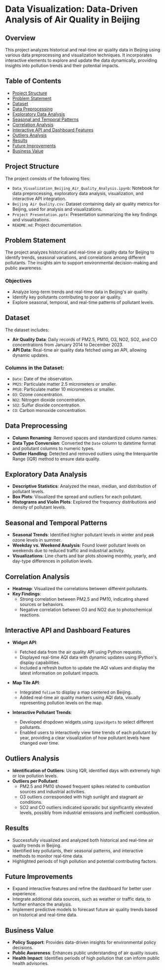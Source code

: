 # Data Visualization: Data-Driven Analysis of Air Quality in Beijing

## Overview
This project analyzes historical and real-time air quality data in Beijing using various data preprocessing and visualization techniques. It incorporates interactive elements to explore and update the data dynamically, providing insights into pollution trends and their potential impacts.

## Table of Contents
- [Project Structure](#project-structure)
- [Problem Statement](#problem-statement)
- [Dataset](#dataset)
- [Data Preprocessing](#data-preprocessing)
- [Exploratory Data Analysis](#exploratory-data-analysis)
- [Seasonal and Temporal Patterns](#seasonal-and-temporal-patterns)
- [Correlation Analysis](#correlation-analysis)
- [Interactive API and Dashboard Features](#interactive-api-and-dashboard-features)
- [Outliers Analysis](#outliers-analysis)
- [Results](#results)
- [Future Improvements](#future-improvements)
- [Business Value](#business-value)

## Project Structure
The project consists of the following files:
- `Data_Visualization_Beijing_Air_Quality_Analysis.ipynb`: Notebook for data preprocessing, exploratory data analysis, visualization, and interactive API integration.
- `Beijing Air Quality.csv`: Dataset containing daily air quality metrics for Beijing, used for analysis and visualizations.
- `Project Presentation.pptx`: Presentation summarizing the key findings and visualizations.
- `README.md`: Project documentation.

## Problem Statement
The project analyzes historical and real-time air quality data for Beijing to identify trends, seasonal variations, and correlations among different pollutants. The insights aim to support environmental decision-making and public awareness.

### Objectives
- Analyze long-term trends and real-time data in Beijing's air quality.
- Identify key pollutants contributing to poor air quality.
- Explore seasonal, temporal, and real-time patterns of pollutant levels.

## Dataset
The dataset includes:
- **Air Quality Data**: Daily records of PM2.5, PM10, O3, NO2, SO2, and CO concentrations from January 2014 to December 2023.
- **API Data**: Real-time air quality data fetched using an API, allowing dynamic updates.

### Columns in the Dataset:
- `Date`: Date of the observation.
- `PM25`: Particulate matter 2.5 micrometers or smaller.
- `PM10`: Particulate matter 10 micrometers or smaller.
- `O3`: Ozone concentration.
- `NO2`: Nitrogen dioxide concentration.
- `SO2`: Sulfur dioxide concentration.
- `CO`: Carbon monoxide concentration.

## Data Preprocessing
- **Column Renaming**: Removed spaces and standardized column names.
- **Data Type Conversion**: Converted the `Date` column to datetime format and pollutant columns to numeric types.
- **Outlier Handling**: Detected and removed outliers using the Interquartile Range (IQR) method to ensure data quality.

## Exploratory Data Analysis
- **Descriptive Statistics**: Analyzed the mean, median, and distribution of pollutant levels.
- **Box Plots**: Visualized the spread and outliers for each pollutant.
- **Histograms and Violin Plots**: Explored the frequency distributions and density of pollutant levels.

## Seasonal and Temporal Patterns
- **Seasonal Trends**: Identified higher pollutant levels in winter and peak ozone levels in summer.
- **Weekday vs. Weekend Analysis**: Found lower pollutant levels on weekends due to reduced traffic and industrial activity.
- **Visualizations**: Line charts and bar plots showing monthly, yearly, and day-type differences in pollution levels.

## Correlation Analysis
- **Heatmap**: Visualized the correlations between different pollutants.
- **Key Findings**:
  - Strong correlation between PM2.5 and PM10, indicating shared sources or behaviors.
  - Negative correlation between O3 and NO2 due to photochemical reactions.

## Interactive API and Dashboard Features
- **Widget API**:
  - Fetched data from the air quality API using Python requests.
  - Displayed real-time AQI data with dynamic updates using IPython's display capabilities.
  - Included a refresh button to update the AQI values and display the latest information on pollutant impacts.
  
- **Map Tile API**:
  - Integrated `folium` to display a map centered on Beijing.
  - Added real-time air quality markers using AQI data, visually representing pollution levels on the map.
  
- **Interactive Pollutant Trends**:
  - Developed dropdown widgets using `ipywidgets` to select different pollutants.
  - Enabled users to interactively view time trends of each pollutant by year, providing a clear visualization of how pollutant levels have changed over time.

## Outliers Analysis
- **Identification of Outliers**: Using IQR, identified days with extremely high or low pollution levels.
- **Outliers per Pollutant**:
  - PM2.5 and PM10 showed frequent spikes related to combustion sources and industrial activities.
  - O3 outliers corresponded with high sunlight and stagnant air conditions.
  - SO2 and CO outliers indicated sporadic but significantly elevated levels, possibly from industrial emissions and inefficient combustion.

## Results
- Successfully visualized and analyzed both historical and real-time air quality trends in Beijing.
- Identified key pollutants, their seasonal patterns, and interactive methods to monitor real-time data.
- Highlighted periods of high pollution and potential contributing factors.

## Future Improvements
- Expand interactive features and refine the dashboard for better user experience.
- Integrate additional data sources, such as weather or traffic data, to further enhance the analysis.
- Implement predictive models to forecast future air quality trends based on historical and real-time data.

## Business Value
- **Policy Support**: Provides data-driven insights for environmental policy decisions.
- **Public Awareness**: Enhances public understanding of air quality issues.
- **Health Impact**: Identifies periods of high pollution that can inform public health advisories.


